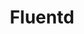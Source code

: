 ---
codehost: https://github.com/fluent/fluentd
facebook: https://facebook.com/pages/Fluentd/196064987183037
googleplus: https://plus.google.com/b/101058615563686673102
logohandle: fluentd
sort: fluentd
title: Fluentd
twitter: https://x.com/fluentd
website: https://www.fluentd.org/
---